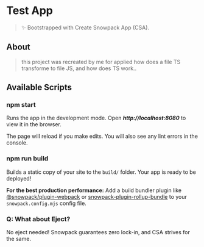 # Test App

> ✨ Bootstrapped with Create Snowpack App (CSA).

## About

> this project was recreated by me for applied how does a file TS transforme to file JS, and how does TS work..

## Available Scripts

### npm start

Runs the app in the development mode.
Open  ***http://localhost:8080*** to view it in the browser.

The page will reload if you make edits.
You will also see any lint errors in the console.

### npm run build

Builds a static copy of your site to the `build/` folder.
Your app is ready to be deployed!

**For the best production performance:** Add a build bundler plugin like [@snowpack/plugin-webpack](https://github.com/snowpackjs/snowpack/tree/main/plugins/plugin-webpack) or [snowpack-plugin-rollup-bundle](https://github.com/ParamagicDev/snowpack-plugin-rollup-bundle) to your `snowpack.config.mjs` config file.


### Q: What about Eject?

No eject needed! Snowpack guarantees zero lock-in, and CSA strives for the same.
